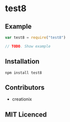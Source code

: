 # test8

<!--
    [![build status][1]][2]
    [![NPM version][3]][4]
    [![Coverage Status][5]][6]
    [![gemnasium Dependency Status][7]][8]
    [![Davis Dependency status][9]][10]
-->

<!-- [![browser support][11]][12] -->



## Example

```js
var test8 = require("test8")

// TODO. Show example
```

## Installation

`npm install test8`

## Contributors

 - creationix

## MIT Licenced

  [1]: https://secure.travis-ci.org/creationix/test8.png
  [2]: https://travis-ci.org/creationix/test8
  [3]: https://badge.fury.io/js/test8.png
  [4]: https://badge.fury.io/js/test8
  [5]: https://coveralls.io/repos/creationix/test8/badge.png
  [6]: https://coveralls.io/r/creationix/test8
  [7]: https://gemnasium.com/creationix/test8.png
  [8]: https://gemnasium.com/creationix/test8
  [9]: https://david-dm.org/creationix/test8.png
  [10]: https://david-dm.org/creationix/test8
  [11]: https://ci.testling.com/creationix/test8.png
  [12]: https://ci.testling.com/creationix/test8
